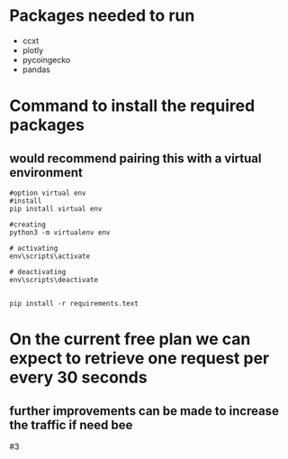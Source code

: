 # Packages needed to run

- ccxt
- plotly
- pycoingecko
- pandas


# Command to install the required packages
## would recommend pairing this with a virtual environment

```
#option virtual env
#install
pip install virtual env

#creating
python3 -m virtualenv env

# activating
env\scripts\activate

# deactivating
env\scripts\deactivate


pip install -r requirements.text
```



# On the current free plan we can expect to retrieve one request per every 30 seconds


## further improvements can be made to increase the traffic if need bee
#3